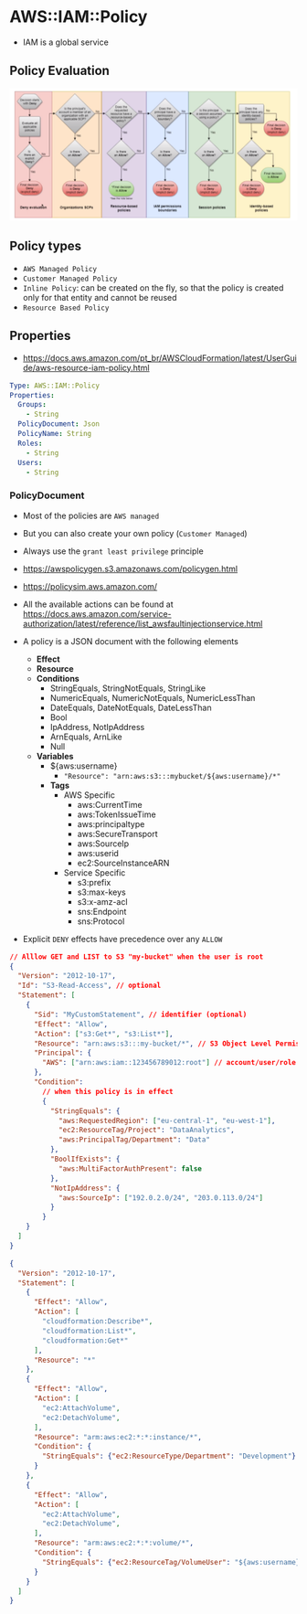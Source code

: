 # AWS::IAM::Policy

- IAM is a global service

## Policy Evaluation

![Policy Evaluation Logic](.images/iam-policy-evalation-logic.png)

## Policy types

- `AWS Managed Policy`
- `Customer Managed Policy`
- `Inline Policy`: can be created on the fly, so that the policy is created only for that entity and cannot be reused
- `Resource Based Policy`

## Properties

- <https://docs.aws.amazon.com/pt_br/AWSCloudFormation/latest/UserGuide/aws-resource-iam-policy.html>

```yaml
Type: AWS::IAM::Policy
Properties:
  Groups:
    - String
  PolicyDocument: Json
  PolicyName: String
  Roles:
    - String
  Users:
    - String
```

### PolicyDocument

- Most of the policies are `AWS managed`
- But you can also create your own policy (`Customer Managed`)
- Always use the `grant least privilege` principle

- <https://awspolicygen.s3.amazonaws.com/policygen.html>
- <https://policysim.aws.amazon.com/>

- All the available actions can be found at <https://docs.aws.amazon.com/service-authorization/latest/reference/list_awsfaultinjectionservice.html>

- A policy is a JSON document with the following elements
  - **Effect**
  - **Resource**
  - **Conditions**
    - StringEquals, StringNotEquals, StringLike
    - NumericEquals, NumericNotEquals, NumericLessThan
    - DateEquals, DateNotEquals, DateLessThan
    - Bool
    - IpAddress, NotIpAddress
    - ArnEquals, ArnLike
    - Null
  - **Variables**
    - ${aws:username}
      - `"Resource": "arn:aws:s3:::mybucket/${aws:username}/*"`
    - **Tags**
      - AWS Specific
        - aws:CurrentTime
        - aws:TokenIssueTime
        - aws:principaltype
        - aws:SecureTransport
        - aws:SourceIp
        - aws:userid
        - ec2:SourceInstanceARN
      - Service Specific
        - s3:prefix
        - s3:max-keys
        - s3:x-amz-acl
        - sns:Endpoint
        - sns:Protocol

- Explicit `DENY` effects have precedence over any `ALLOW`

```json
// Alllow GET and LIST to S3 "my-bucket" when the user is root
{
  "Version": "2012-10-17",
  "Id": "S3-Read-Access", // optional
  "Statement": [
    {
      "Sid": "MyCustomStatement", // identifier (optional)
      "Effect": "Allow",
      "Action": ["s3:Get*", "s3:List*"],
      "Resource": "arn:aws:s3:::my-bucket/*", // S3 Object Level Permission (all files)
      "Principal": {
        "AWS": ["arn:aws:iam::123456789012:root"] // account/user/role this policies applies to
      },
      "Condition":
        // when this policy is in effect
        {
          "StringEquals": {
            "aws:RequestedRegion": ["eu-central-1", "eu-west-1"],
            "ec2:ResourceTag/Project": "DataAnalytics",
            "aws:PrincipalTag/Department": "Data"
          },
          "BoolIfExists": {
            "aws:MultiFactorAuthPresent": false
          },
          "NotIpAddress": {
            "aws:SourceIp": ["192.0.2.0/24", "203.0.113.0/24"]
          }
        }
    }
  ]
}
```

```json
{
  "Version": "2012-10-17",
  "Statement": [
    {
      "Effect": "Allow",
      "Action": [
        "cloudformation:Describe*",
        "cloudformation:List*",
        "cloudformation:Get*"
      ],
      "Resource": "*"
    },
    {
      "Effect": "Allow",
      "Action": [
        "ec2:AttachVolume",
        "ec2:DetachVolume",
      ],
      "Resource": "arm:aws:ec2:*:*:instance/*",
      "Condition": {
        "StringEquals": {"ec2:ResourceType/Department": "Development"}
      }
    },
    {
      "Effect": "Allow",
      "Action": [
        "ec2:AttachVolume",
        "ec2:DetachVolume",
      ],
      "Resource": "arm:aws:ec2:*:*:volume/*",
      "Condition": {
        "StringEquals": {"ec2:ResourceTag/VolumeUser": "${aws:username}"}
      }
    }
  ]
}
```
